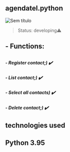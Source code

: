 ## agendatel.python
![Sem título](https://user-images.githubusercontent.com/74879641/119185364-13a8a680-ba4d-11eb-956c-42e93284279c.png)

> Status: developing⚠️

<h2> - Functions:<h2>
<h5> - Register contact;)  ✔️<h5>
<h5> - List contact;)     ✔️<h5>
<h5> - Select all contacts) ✔️<h5>
<h5> - Delete contact;)   ✔️<h5>

 
 <h2> technologies used<h2>
Python 3.95   
  
